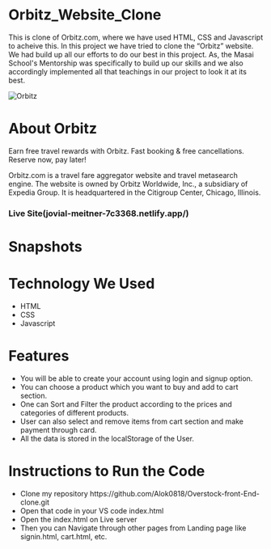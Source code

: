  # Orbitz_Website_Clone

<p>
      This is clone of Orbitz.com, where we have used HTML, CSS and Javascript
      to acheive this. In this project we have tried to clone the “Orbitz”
      website. We had build up all our efforts to do our best in this project.
      As, the Masai School's Mentorship was specifically to build up our skills
      and we also accordingly implemented all that teachings in our project to
      look it at its best.
    </p>

  <img
      src="https://user-images.githubusercontent.com/94324872/159493368-b373246f-9194-4524-8995-999f29998741.png"
      alt="Orbitz"
    />
    <br />
    <h1>About Orbitz</h1>
    <p>
      Earn free travel rewards with Orbitz. Fast booking & free cancellations.
      Reserve now, pay later!
    </p>
    <p>
      Orbitz.com is a travel fare aggregator website and travel metasearch
      engine. The website is owned by Orbitz Worldwide, Inc., a subsidiary of
      Expedia Group. It is headquartered in the Citigroup Center, Chicago,
      Illinois.
    </p>
    <h3>Live Site(jovial-meitner-7c3368.netlify.app/)</h3>
    <!-- <h1>Video Link:-</h1>
    <h3>
      we have shared a demo presentation of this project "Orbitz-clone".
    </h3> -->
    <!-- <h3>
      https://drive.google.com/file/d/1xHG4ltDdeLgHZ1YjHw9kdjcRyAwJ8t92/view?usp=sharing
    </h3> -->
    <h1>Snapshots</h1>
   

   <h1>Technology We Used</h1>
    <ul>
      <li>HTML</li>
      <li>CSS</li>
      <li>Javascript</li>
    </ul>
    <h1>Features</h1>
    <ul>
      <li>
        You will be able to create your account using login and signup option.
      </li>
      <li>
        You can choose a product which you want to buy and add to cart section.
      </li>
      <li>
        One can Sort and Filter the product according to the prices and
        categories of different products.
      </li>
      <li>
        User can also select and remove items from cart section and make payment
        through card.
      </li>
      <li>All the data is stored in the localStorage of the User.</li>
    </ul>

   <h1>Instructions to Run the Code</h1>
    <ul>
      <li>
        Clone my repository
        https://github.com/Alok0818/Overstock-front-End-clone.git
      </li>
      <li>Open that code in your VS code index.html</li>
      <li>Open the index.html on Live server</li>
      <li>
        Then you can Navigate through other pages from Landing page like
        signin.html, cart.html, etc.
      </li>
    </ul>
